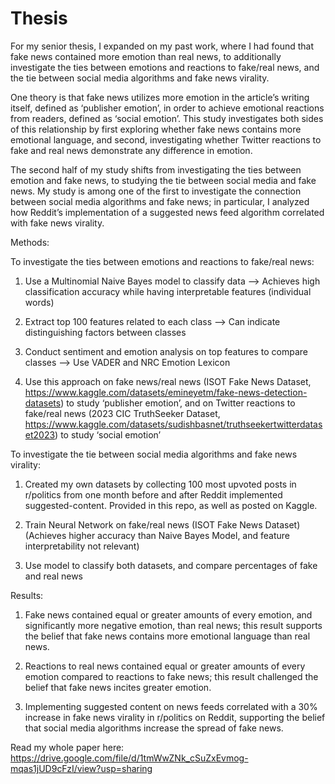 # Thesis

For my senior thesis, I expanded on my past work, where I had found that fake news contained more emotion than real news, to additionally investigate the ties between emotions and reactions to fake/real news, and the tie between social media algorithms and fake news virality. 

One theory is that fake news utilizes more emotion in the article’s writing itself, defined as ‘publisher emotion’, in order to achieve emotional reactions from readers, defined as ‘social emotion’. This study investigates both sides of this relationship by first exploring whether fake news contains more emotional language, and second, investigating whether Twitter reactions to fake and real news demonstrate any difference in emotion. 

The second half of my study shifts from investigating the ties between emotion and fake news, to studying the tie between social media and fake news. My study is among one of the first to investigate the connection between social media algorithms and fake news; in particular, I analyzed how Reddit’s implementation of a suggested news feed algorithm correlated with fake news virality. 

Methods: 

To investigate the ties between emotions and reactions to fake/real news: 

1. Use a Multinomial Naive Bayes model to classify data --> Achieves high classification accuracy while having interpretable features (individual words)

2. Extract top 100 features related to each class --> Can indicate distinguishing factors between classes

3. Conduct sentiment and emotion analysis on top features to compare classes --> Use VADER and NRC Emotion Lexicon

4. Use this approach on fake news/real news (ISOT Fake News Dataset, https://www.kaggle.com/datasets/emineyetm/fake-news-detection-datasets)  to study ‘publisher emotion’, and on Twitter reactions to fake/real news (2023 CIC TruthSeeker Dataset, https://www.kaggle.com/datasets/sudishbasnet/truthseekertwitterdataset2023) to study ‘social emotion’

To investigate the tie between social media algorithms and fake news virality: 

1. Created my own datasets by collecting 100 most upvoted posts in r/politics from one month before and after Reddit implemented suggested-content. Provided in this repo, as well as posted on Kaggle. 

2. Train Neural Network on fake/real news (ISOT Fake News Dataset) 
(Achieves higher accuracy than Naive Bayes Model, and feature interpretability not relevant)

3. Use model to classify both datasets, and compare percentages of fake and real news

Results: 

1. Fake news contained equal or greater amounts of every emotion, and significantly more negative emotion, than real news; this result supports the belief that fake news contains more emotional language than real news. 

2. Reactions to real news contained equal or greater amounts of every emotion compared to reactions to fake news; this result challenged the belief that fake news incites greater emotion.

3. Implementing suggested content on news feeds correlated with a 30% increase in fake news virality in r/politics on Reddit, supporting the belief that social media algorithms increase the spread of fake news. 


Read my whole paper here: https://drive.google.com/file/d/1tmWwZNk_cSuZxEvmog-mqas1jUD9cFzI/view?usp=sharing 
